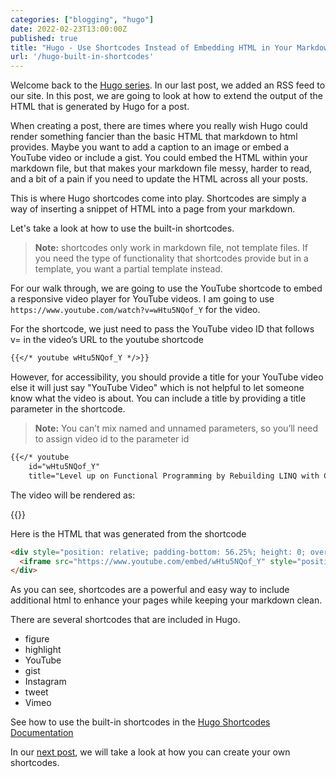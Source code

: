 ```yaml
---
categories: ["blogging", "hugo"]
date: 2022-02-23T13:00:00Z
published: true
title: "Hugo - Use Shortcodes Instead of Embedding HTML in Your Markdown"
url: '/hugo-built-in-shortcodes'
---
```


Welcome back to the [Hugo series](http://localhost:1313/categories/hugo/).  In our last post, we added an RSS feed to our site.  In this post, we are going to look at how to extend the output of the HTML that is generated by Hugo for a post.

When creating a post, there are times where you really wish Hugo could render something fancier than the basic HTML that markdown to html provides.  Maybe you want to add a caption to an image or embed a YouTube video or include a gist.  You could embed the HTML within your markdown file, but that makes your markdown file messy, harder to read, and a bit of a pain if you need to update the HTML across all your posts.

This is where Hugo shortcodes come into play. Shortcodes are simply a way of inserting a snippet of HTML into a page from your markdown.

Let's take a look at how to use the built-in shortcodes.

<!--more-->

> **Note:** shortcodes only work in markdown file, not template files.  If you need the type of functionality that shortcodes provide but in a template, you want a partial template instead.

For our walk through, we are going to use the YouTube shortcode to embed a responsive video player for YouTube videos.  I am going to use `https://www.youtube.com/watch?v=wHtu5NQof_Y` for the video.

For the shortcode, we just need to pass the YouTube video ID that follows v= in the video’s URL to the youtube shortcode

```markdown
{{</* youtube wHtu5NQof_Y */>}}
```

However, for accessibility, you should provide a title for your YouTube video else it will just say "YouTube Video" which is not helpful to let someone know what the video is about. You can include a title by providing a title parameter in the shortcode.

> **Note:** You can’t mix named and unnamed parameters, so you’ll need to assign video id to the parameter id

```markdown
{{</* youtube
    id="wHtu5NQof_Y"
    title="Level up on Functional Programming by Rebuilding LINQ with Cameron Presley" */>}}
```

The video will be rendered as:

{{<youtube
    id="wHtu5NQof_Y"
    title="Level up on Functional Programming by Rebuilding LINQ with Cameron Presley" >}}

Here is the HTML that was generated from the shortcode

```html
<div style="position: relative; padding-bottom: 56.25%; height: 0; overflow: hidden;">
  <iframe src="https://www.youtube.com/embed/wHtu5NQof_Y" style="position: absolute; top: 0; left: 0; width: 100%; height: 100%; border:0;" allowfullscreen title="Level up on Functional Programming by Rebuilding LINQ with Cameron Presley"></iframe>
</div>
```

As you can see, shortcodes are a powerful and easy way to include additional html to enhance your pages while keeping your markdown clean.

There are several shortcodes that are included in Hugo.

* figure
* highlight
* YouTube
* gist
* Instagram
* tweet
* Vimeo

See how to use the built-in shortcodes in the [Hugo Shortcodes Documentation](https://gohugo.io/content-management/shortcodes/#use-hugos-built-in-shortcodes)

In our [next post](/hugo-custom-shortcodes), we will take a look at how you can create your own shortcodes.

